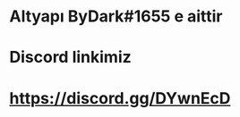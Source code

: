 Altyapı ByDark#1655 e aittir
============================
Discord linkimiz 
============================
https://discord.gg/DYwnEcD
============================
